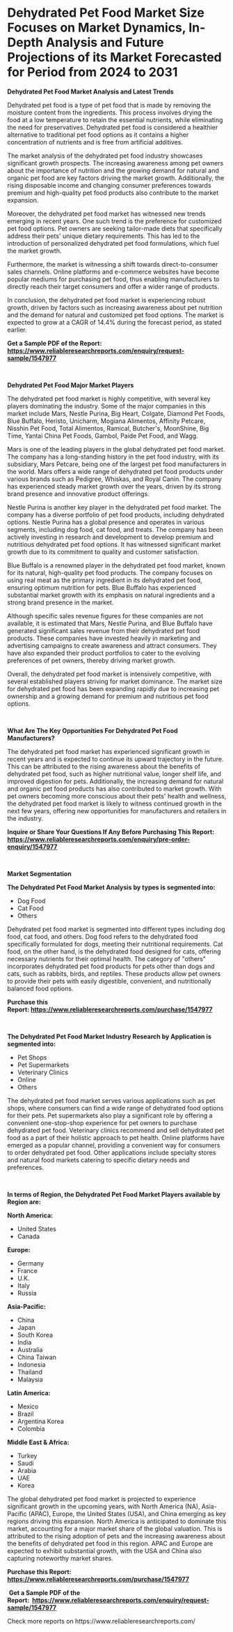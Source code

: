 <p><h1>Dehydrated Pet Food Market Size Focuses on Market Dynamics, In-Depth Analysis and Future Projections of its Market Forecasted for Period from 2024 to 2031</h1></p><p><strong>Dehydrated Pet Food Market Analysis and Latest Trends</strong></p>
<p><p>Dehydrated pet food is a type of pet food that is made by removing the moisture content from the ingredients. This process involves drying the food at a low temperature to retain the essential nutrients, while eliminating the need for preservatives. Dehydrated pet food is considered a healthier alternative to traditional pet food options as it contains a higher concentration of nutrients and is free from artificial additives.</p><p>The market analysis of the dehydrated pet food industry showcases significant growth prospects. The increasing awareness among pet owners about the importance of nutrition and the growing demand for natural and organic pet food are key factors driving the market growth. Additionally, the rising disposable income and changing consumer preferences towards premium and high-quality pet food products also contribute to the market expansion.</p><p>Moreover, the dehydrated pet food market has witnessed new trends emerging in recent years. One such trend is the preference for customized pet food options. Pet owners are seeking tailor-made diets that specifically address their pets' unique dietary requirements. This has led to the introduction of personalized dehydrated pet food formulations, which fuel the market growth.</p><p>Furthermore, the market is witnessing a shift towards direct-to-consumer sales channels. Online platforms and e-commerce websites have become popular mediums for purchasing pet food, thus enabling manufacturers to directly reach their target consumers and offer a wider range of products.</p><p>In conclusion, the dehydrated pet food market is experiencing robust growth, driven by factors such as increasing awareness about pet nutrition and the demand for natural and customized pet food options. The market is expected to grow at a CAGR of 14.4% during the forecast period, as stated earlier.</p></p>
<p><strong>Get a Sample PDF of the Report:&nbsp; <a href="https://www.reliableresearchreports.com/enquiry/request-sample/1547977">https://www.reliableresearchreports.com/enquiry/request-sample/1547977</a></strong></p>
<p>&nbsp;</p>
<p><strong>Dehydrated Pet Food Major Market Players</strong></p>
<p><p>The dehydrated pet food market is highly competitive, with several key players dominating the industry. Some of the major companies in this market include Mars, Nestle Purina, Big Heart, Colgate, Diamond Pet Foods, Blue Buffalo, Heristo, Unicharm, Mogiana Alimentos, Affinity Petcare, Nisshin Pet Food, Total Alimentos, Ramical, Butcher's, MoonShine, Big Time, Yantai China Pet Foods, Gambol, Paide Pet Food, and Wagg.</p><p>Mars is one of the leading players in the global dehydrated pet food market. The company has a long-standing history in the pet food industry, with its subsidiary, Mars Petcare, being one of the largest pet food manufacturers in the world. Mars offers a wide range of dehydrated pet food products under various brands such as Pedigree, Whiskas, and Royal Canin. The company has experienced steady market growth over the years, driven by its strong brand presence and innovative product offerings.</p><p>Nestle Purina is another key player in the dehydrated pet food market. The company has a diverse portfolio of pet food products, including dehydrated options. Nestle Purina has a global presence and operates in various segments, including dog food, cat food, and treats. The company has been actively investing in research and development to develop premium and nutritious dehydrated pet food options. It has witnessed significant market growth due to its commitment to quality and customer satisfaction.</p><p>Blue Buffalo is a renowned player in the dehydrated pet food market, known for its natural, high-quality pet food products. The company focuses on using real meat as the primary ingredient in its dehydrated pet food, ensuring optimum nutrition for pets. Blue Buffalo has experienced substantial market growth with its emphasis on natural ingredients and a strong brand presence in the market.</p><p>Although specific sales revenue figures for these companies are not available, it is estimated that Mars, Nestle Purina, and Blue Buffalo have generated significant sales revenue from their dehydrated pet food products. These companies have invested heavily in marketing and advertising campaigns to create awareness and attract consumers. They have also expanded their product portfolios to cater to the evolving preferences of pet owners, thereby driving market growth.</p><p>Overall, the dehydrated pet food market is intensively competitive, with several established players striving for market dominance. The market size for dehydrated pet food has been expanding rapidly due to increasing pet ownership and a growing demand for premium and nutritious pet food options.</p></p>
<p>&nbsp;</p>
<p><strong>What Are The Key Opportunities For Dehydrated Pet Food Manufacturers?</strong></p>
<p><p>The dehydrated pet food market has experienced significant growth in recent years and is expected to continue its upward trajectory in the future. This can be attributed to the rising awareness about the benefits of dehydrated pet food, such as higher nutritional value, longer shelf life, and improved digestion for pets. Additionally, the increasing demand for natural and organic pet food products has also contributed to market growth. With pet owners becoming more conscious about their pets' health and wellness, the dehydrated pet food market is likely to witness continued growth in the next few years, offering new opportunities for manufacturers and retailers in the industry.</p></p>
<p><strong>Inquire or Share Your Questions If Any Before Purchasing This Report: <a href="https://www.reliableresearchreports.com/enquiry/pre-order-enquiry/1547977">https://www.reliableresearchreports.com/enquiry/pre-order-enquiry/1547977</a></strong></p>
<p>&nbsp;</p>
<p><strong>Market Segmentation</strong></p>
<p><strong>The Dehydrated Pet Food Market Analysis by types is segmented into:</strong></p>
<p><ul><li>Dog Food</li><li>Cat Food</li><li>Others</li></ul></p>
<p><p>Dehydrated pet food market is segmented into different types including dog food, cat food, and others. Dog food refers to the dehydrated food specifically formulated for dogs, meeting their nutritional requirements. Cat food, on the other hand, is the dehydrated food designed for cats, offering necessary nutrients for their optimal health. The category of "others" incorporates dehydrated pet food products for pets other than dogs and cats, such as rabbits, birds, and reptiles. These products allow pet owners to provide their pets with easily digestible, convenient, and nutritionally balanced food options.</p></p>
<p><strong>Purchase this Report:&nbsp;<a href="https://www.reliableresearchreports.com/purchase/1547977">https://www.reliableresearchreports.com/purchase/1547977</a></strong></p>
<p>&nbsp;</p>
<p><strong>The Dehydrated Pet Food Market Industry Research by Application is segmented into:</strong></p>
<p><ul><li>Pet Shops</li><li>Pet Supermarkets</li><li>Veterinary Clinics</li><li>Online</li><li>Others</li></ul></p>
<p><p>The dehydrated pet food market serves various applications such as pet shops, where consumers can find a wide range of dehydrated food options for their pets. Pet supermarkets also play a significant role by offering a convenient one-stop-shop experience for pet owners to purchase dehydrated pet food. Veterinary clinics recommend and sell dehydrated pet food as a part of their holistic approach to pet health. Online platforms have emerged as a popular channel, providing a convenient way for consumers to order dehydrated pet food. Other applications include specialty stores and natural food markets catering to specific dietary needs and preferences.</p></p>
<p>&nbsp;</p>
<p><strong>In terms of Region, the Dehydrated Pet Food Market Players available by Region are:</strong></p>
<p>
    <p> <strong> North America: </strong>
        <ul>
            <li>United States</li>
            <li>Canada</li>
        </ul>
        </p> 
    <p> <strong> Europe: </strong>
        <ul>
            <li>Germany</li>
            <li>France</li>
            <li>U.K.</li>
            <li>Italy</li>
            <li>Russia</li>
        </ul>
        </p> 
    <p> <strong> Asia-Pacific: </strong>
        <ul>
            <li>China</li>
            <li>Japan</li>
            <li>South Korea</li>
            <li>India</li>
            <li>Australia</li>
            <li>China Taiwan</li>
            <li>Indonesia</li>
            <li>Thailand</li>
            <li>Malaysia</li>
        </ul>
        </p> 
    <p> <strong> Latin America: </strong>
        <ul>
            <li>Mexico</li>
            <li>Brazil</li>
            <li>Argentina Korea</li>
            <li>Colombia</li>
        </ul>
        </p> 
    <p> <strong> Middle East & Africa: </strong>
        <ul>
            <li>Turkey</li>
            <li>Saudi</li>
            <li>Arabia</li>
            <li>UAE</li>
            <li>Korea</li>
        </ul>
    </p>
    </p>
<p><p>The global dehydrated pet food market is projected to experience significant growth in the upcoming years, with North America (NA), Asia-Pacific (APAC), Europe, the United States (USA), and China emerging as key regions driving this expansion. North America is anticipated to dominate this market, accounting for a major market share of the global valuation. This is attributed to the rising adoption of pets and the increasing awareness about the benefits of dehydrated pet food in this region. APAC and Europe are expected to exhibit substantial growth, with the USA and China also capturing noteworthy market shares.</p></p>
<p><strong>Purchase this Report: <a href="https://www.reliableresearchreports.com/purchase/1547977">https://www.reliableresearchreports.com/purchase/1547977</a></strong></p>
<p>&nbsp;<strong>Get a Sample PDF of the Report:&nbsp;&nbsp;<a href="https://www.reliableresearchreports.com/enquiry/request-sample/1547977">https://www.reliableresearchreports.com/enquiry/request-sample/1547977</a></strong></p>
<p><strong></strong></p>
<p>Check more reports on https://www.reliableresearchreports.com/</p>